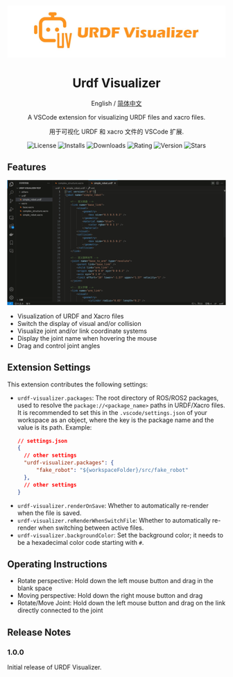 <div align="center"> 
<img src="./media/URDF-Visualizer-banner.jpg" alt="icon"/>

<h1>Urdf Visualizer</h1>

English / [简体中文](./README_zh-CN.md)

A VSCode extension for visualizing URDF files and xacro files.

用于可视化 URDF 和 xacro 文件的 VSCode 扩展.

![License](https://img.shields.io/github/license/MorningFrog/urdf-visualizer?color=blue)
![Installs](https://img.shields.io/visual-studio-marketplace/i/morningfrog.urdf-visualizer?color=blue)
![Downloads](https://img.shields.io/visual-studio-marketplace/d/morningfrog.urdf-visualizer?color=blue)
![Rating](https://img.shields.io/visual-studio-marketplace/r/morningfrog.urdf-visualizer?color=blue)
![Version](https://img.shields.io/github/package-json/v/MorningFrog/urdf-visualizer?color=blue)
![Stars](https://img.shields.io/github/stars/MorningFrog/urdf-visualizer?style=social)
</div>

## Features

![demonstration](media/demonstration.gif)

- Visualization of URDF and Xacro files
- Switch the display of visual and/or collision
- Visualize joint and/or link coordinate systems
- Display the joint name when hovering the mouse
- Drag and control joint angles

## Extension Settings

This extension contributes the following settings:

- `urdf-visualizer.packages`: The root directory of ROS/ROS2 packages, used to resolve the `package://<package_name>` paths in URDF/Xacro files. It is recommended to set this in the `.vscode/settings.json` of your workspace as an object, where the key is the package name and the value is its path. Example:
  ```json
  // settings.json
  {
    // other settings
    "urdf-visualizer.packages": {
        "fake_robot": "${workspaceFolder}/src/fake_robot"
    },
    // other settings
  }
  ```
- `urdf-visualizer.renderOnSave`: Whether to automatically re-render when the file is saved.
- `urdf-visualizer.reRenderWhenSwitchFile`: Whether to automatically re-render when switching between active files.
- `urdf-visualizer.backgroundColor`: Set the background color; it needs to be a hexadecimal color code starting with `#`.

## Operating Instructions

- Rotate perspective: Hold down the left mouse button and drag in the blank space
- Moving perspective: Hold down the right mouse button and drag
- Rotate/Move Joint: Hold down the left mouse button and drag on the link directly connected to the joint

## Release Notes

### 1.0.0

Initial release of URDF Visualizer.
